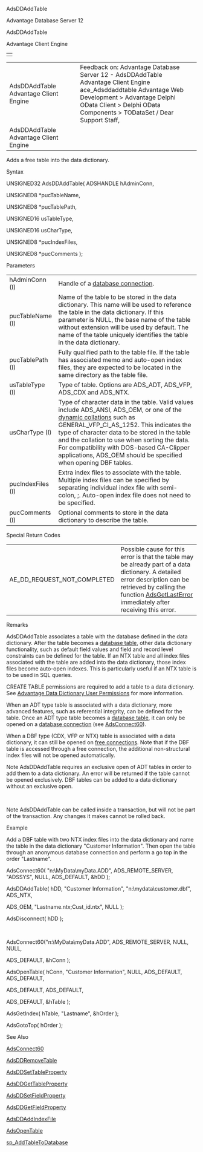 AdsDDAddTable




Advantage Database Server 12  

AdsDDAddTable

Advantage Client Engine

|  |
| --- |
|  |

|  |  |  |  |  |
| --- | --- | --- | --- | --- |
| AdsDDAddTable  Advantage Client Engine |  |  | Feedback on: Advantage Database Server 12 - AdsDDAddTable Advantage Client Engine ace\_Adsddaddtable Advantage Web Development > Advantage Delphi OData Client > Delphi OData Components > TODataSet / Dear Support Staff, |  |
| AdsDDAddTable  Advantage Client Engine |  |  |  |  |

Adds a free table into the data dictionary.

Syntax

UNSIGNED32 AdsDDAddTable( ADSHANDLE hAdminConn,

UNSIGNED8 \*pucTableName,

UNSIGNED8 \*pucTablePath,

UNSIGNED16 usTableType,

UNSIGNED16 usCharType,

UNSIGNED8 \*pucIndexFiles,

UNSIGNED8 \*pucComments );

Parameters

|  |  |
| --- | --- |
| hAdminConn (I) | Handle of a [database connection](javascript:hhpopuplink.TextPopup(popid_465551922,FontFace,-1,-1,-1,-1)). |
| pucTableName (I) | Name of the table to be stored in the data dictionary. This name will be used to reference the table in the data dictionary. If this parameter is NULL, the base name of the table without extension will be used by default. The name of the table uniquely identifies the table in the data dictionary. |
| pucTablePath (I) | Fully qualified path to the table file. If the table has associated memo and auto-open index files, they are expected to be located in the same directory as the table file. |
| usTableType (I) | Type of table. Options are ADS\_ADT, ADS\_VFP, ADS\_CDX and ADS\_NTX. |
| usCharType (I) | Type of character data in the table. Valid values include ADS\_ANSI, ADS\_OEM, or one of the [dynamic collations](master_collation_support.htm) such as GENERAL\_VFP\_CI\_AS\_1252. This indicates the type of character data to be stored in the table and the collation to use when sorting the data. For compatibility with DOS-based CA-Clipper applications, ADS\_OEM should be specified when opening DBF tables. |
| pucIndexFiles (I) | Extra index files to associate with the table. Multiple index files can be specified by separating individual index file with semi-colon, ;. Auto-open index file does not need to be specified. |
| pucComments (I) | Optional comments to store in the data dictionary to describe the table. |

Special Return Codes

|  |  |
| --- | --- |
| AE\_DD\_REQUEST\_NOT\_COMPLETED | Possible cause for this error is that the table may be already part of a data dictionary. A detailed error description can be retrieved by calling the function [AdsGetLastError](ace_adsgetlasterror.htm) immediately after receiving this error. |

Remarks

AdsDDAddTable associates a table with the database defined in the data dictionary. After the table becomes a [database table](javascript:hhpopuplink.TextPopup(popid_2121602366X,FontFace,-1,-1,-1,-1)), other data dictionary functionality, such as default field values and field and record level constraints can be defined for the table. If an NTX table and all index files associated with the table are added into the data dictionary, those index files become auto-open indexes. This is particularly useful if an NTX table is to be used in SQL queries.

CREATE TABLE permissions are required to add a table to a data dictionary. See [Advantage Data Dictionary User Permissions](master_advantage_data_dictionary_user_permissions.htm) for more information.

When an ADT type table is associated with a data dictionary, more advanced features, such as referential integrity, can be defined for the table. Once an ADT type table becomes a [database table](javascript:hhpopuplink.TextPopup(popid_2121602366X,FontFace,-1,-1,-1,-1)), it can only be opened on a [database connection](javascript:hhpopuplink.TextPopup(popid_465551922,FontFace,-1,-1,-1,-1)) (see [AdsConnect60](ace_adsconnect60.htm)).

When a DBF type (CDX, VFP or NTX) table is associated with a data dictionary, it can still be opened on [free connections](javascript:hhpopuplink.TextPopup(popid_7577555X,FontFace,-1,-1,-1,-1)). Note that if the DBF table is accessed through a free connection, the additional non-structural index files will not be opened automatically.

Note AdsDDAddTable requires an exclusive open of ADT tables in order to add them to a data dictionary. An error will be returned if the table cannot be opened exclusively. DBF tables can be added to a data dictionary without an exclusive open.

 

Note AdsDDAddTable can be called inside a transaction, but will not be part of the transaction. Any changes it makes cannot be rolled back.

Example

Add a DBF table with two NTX index files into the data dictionary and name the table in the data dictionary "Customer Information". Then open the table through an anonymous database connection and perform a go top in the order "Lastname".

AdsConnect60( "n:\\MyData\\myData.ADD", ADS\_REMOTE\_SERVER, "ADSSYS", NULL, ADS\_DEFAULT, &hDD );

AdsDDAddTable( hDD, "Customer Information", "n:\\mydata\\customer.dbf", ADS\_NTX,

ADS\_OEM, "Lastname.ntx;Cust\_id.ntx", NULL );

AdsDisconnect( hDD );

 

AdsConnect60("n:\\MyData\\myData.ADD", ADS\_REMOTE\_SERVER, NULL, NULL,

ADS\_DEFAULT, &hConn );

AdsOpenTable( hConn, "Customer Information", NULL, ADS\_DEFAULT, ADS\_DEFAULT,

ADS\_DEFAULT, ADS\_DEFAULT,

ADS\_DEFAULT, &hTable );

AdsGetIndex( hTable, "Lastname", &hOrder );

AdsGotoTop( hOrder );

See Also

[AdsConnect60](ace_adsconnect60.htm)

[AdsDDRemoveTable](ace_adsddremovetable.htm)

[AdsDDSetTableProperty](ace_adsddsettableproperty.htm)

[AdsDDGetTableProperty](ace_adsddgettableproperty.htm)

[AdsDDSetFieldProperty](ace_adsddsetfieldproperty.htm)

[AdsDDGetFieldProperty](ace_adsddgetfieldproperty.htm)

[AdsDDAddIndexFile](ace_adsddaddindexfile.htm)

[AdsOpenTable](ace_adsopentable.htm)

[sp\_AddTableToDatabase](master_sp_addtabletodatabase.htm)